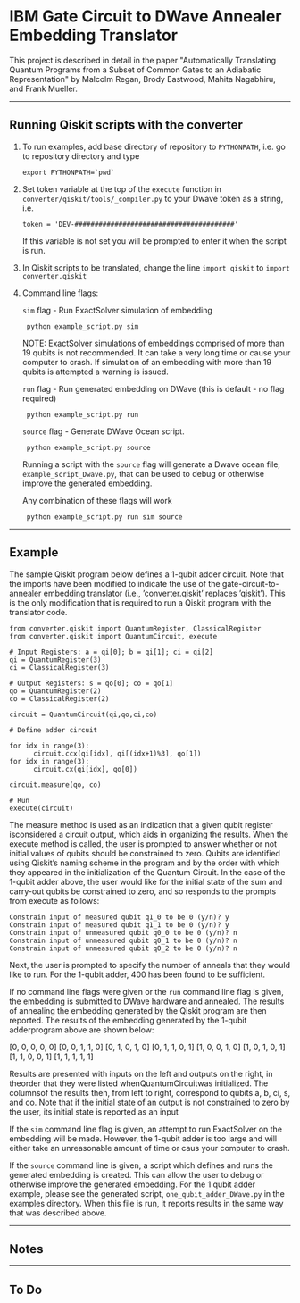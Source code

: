 # IBM Gate Circuit to DWave Annealer Embedding Translator

This project is described in detail in the paper "Automatically Translating Quantum Programs from a Subset of Common Gates to an Adiabatic Representation" by Malcolm Regan, Brody Eastwood, Mahita Nagabhiru, and Frank Mueller.

-----------------------------------------------------------------------------

## Running Qiskit scripts with the converter

1) To run examples, add base directory of repository to ```PYTHONPATH```, i.e. go to repository directory and type

      ```export PYTHONPATH=`pwd` ```

2) Set token variable at the top of the ```execute``` function in ```converter/qiskit/tools/_compiler.py``` to your Dwave token as a string, i.e.

      ```token = 'DEV-########################################'```

      If this variable is not set you will be prompted to enter it when the script is run.

3) In Qiskit scripts to be translated, change the line ```import qiskit``` to ```import converter.qiskit```


4) Command line flags:

      ```sim``` flag - Run ExactSolver simulation of embedding
        
        python example_script.py sim
     
      NOTE: ExactSolver simulations of embeddings comprised of more than 19 qubits is not recommended. It can take a very long time or cause your computer to crash. If simulation of an embedding with more than 19 qubits is attempted a warning is issued.
     
      ```run``` flag - Run generated embedding on DWave (this is default - no flag required) 
        
        python example_script.py run
        
      ```source``` flag -  Generate DWave Ocean script.
        
        python example_script.py source
       
      Running a script with the ```source``` flag will generate a Dwave ocean file, ```example_script_Dwave.py```, that can be used to debug or otherwise improve the generated embedding.
        
      Any combination of these flags will work 
        
        python example_script.py run sim source


-----------------------------------------------------------------------------

## Example

The  sample  Qiskit  program  below  defines  a  1-qubit  adder  circuit.  Note  that  the  imports  have  been  modified  to  indicate  the  use of the gate-circuit-to-annealer embedding translator (i.e., ’converter.qiskit’ replaces ’qiskit’). This is the only modification that is required to run a Qiskit program with the translator code.


```
from converter.qiskit import QuantumRegister, ClassicalRegister
from converter.qiskit import QuantumCircuit, execute

# Input Registers: a = qi[0]; b = qi[1]; ci = qi[2]
qi = QuantumRegister(3)
ci = ClassicalRegister(3)

# Output Registers: s = qo[0]; co = qo[1]
qo = QuantumRegister(2)
co = ClassicalRegister(2)

circuit = QuantumCircuit(qi,qo,ci,co)

# Define adder circuit

for idx in range(3):
      circuit.ccx(qi[idx], qi[(idx+1)%3], qo[1])
for idx in range(3):
      circuit.cx(qi[idx], qo[0])

circuit.measure(qo, co)

# Run
execute(circuit)
```

The measure method is used as an indication that a given qubit register isconsidered a circuit output, which aids in organizing the results. When  the execute method  is called,  the  user  is  prompted  to  answer  whether  or  not  initial  values  of  qubits should be constrained to zero. Qubits are identified using Qiskit’s naming scheme in the program and by the order with which they appeared in the initialization of the Quantum Circuit. In the case of the 1-qubit adder above, the user would like for the initial state of the sum and carry-out qubits be constrained to zero, and so responds to the prompts from execute as follows:

```
Constrain input of measured qubit q1_0 to be 0 (y/n)? y
Constrain input of measured qubit q1_1 to be 0 (y/n)? y
Constrain input of unmeasured qubit q0_0 to be 0 (y/n)? n
Constrain input of unmeasured qubit q0_1 to be 0 (y/n)? n
Constrain input of unmeasured qubit q0_2 to be 0 (y/n)? n
```

Next, the user is prompted to specify the number of anneals that they would like to run. For the 1-qubit adder, 400 has been found to be sufficient.

If no command line flags were given or the ```run``` command line flag is given, the embedding is submitted to DWave hardware and annealed. The  results  of  annealing  the  embedding  generated  by  the  Qiskit  program are then reported. The results of the embedding generated by the 1-qubit adderprogram above are shown below:

[0, 0, 0, 0, 0]
[0, 0, 1, 1, 0]
[0, 1, 0, 1, 0]
[0, 1, 1, 0, 1]
[1, 0, 0, 1, 0]
[1, 0, 1, 0, 1]
[1, 1, 0, 0, 1]
[1, 1, 1, 1, 1]

Results are presented with inputs on the left and outputs on the right, in theorder that they were listed whenQuantumCircuitwas initialized. The columnsof the results then, from left to right, correspond to qubits a, b, ci, s, and co. Note that if the initial state of an output is not constrained to zero by the user, its initial state is reported as an input

If the ```sim``` command line flag is given, an attempt to run ExactSolver on the embedding will be made. However, the 1-qubit adder is too large and will either take an unreasonable amount of time or caus your computer to crash.

If the ```source``` command line is given, a script which defines and runs the generated embedding is created. This can allow the user to debug or otherwise improve the generated embedding. For the 1 qubit adder example, please see the generated script, ```one_qubit_adder_DWave.py``` in the examples directory. When this file is run, it reports results in the same way that was described above.

-----------------------------------------------------------------------------

## Notes



-----------------------------------------------------------------------------

## To Do
